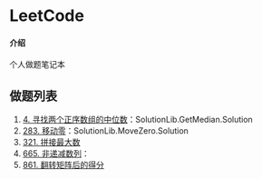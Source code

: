 # LeetCode

#### 介绍
个人做题笔记本



## 做题列表

1. [4. 寻找两个正序数组的中位数](https://leetcode-cn.com/problems/median-of-two-sorted-arrays/)：SolutionLib.GetMedian.Solution
2. [283. 移动零](https://leetcode-cn.com/problems/move-zeroes/)：SolutionLib.MoveZero.Solution
3. [321. 拼接最大数](https://leetcode-cn.com/problems/create-maximum-number/)
4. [665. 非递减数列](https://leetcode-cn.com/problems/non-decreasing-array/)：
5. [861. 翻转矩阵后的得分](https://leetcode-cn.com/problems/score-after-flipping-matrix/)

